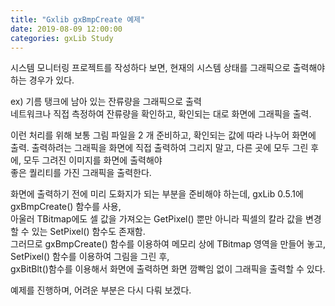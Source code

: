 ```yaml
---
title: "Gxlib gxBmpCreate 예제"
date: 2019-08-09 12:00:00
categories: gxLib Study
---
```


시스템 모니터링 프로젝트를 작성하다 보면, 현재의 시스템 상태를 그래픽으로 출력해야 하는 경우가 있다.   
  
  
ex) 기름 탱크에 남아 있는 잔류량을 그래픽으로 출력  
네트워크나 직접 측정하여 잔류량을 확인하고, 확인되는 대로 화면에 그래픽을 출력.
  
  
이런 처리를 위해 보통 그림 파일을 2 개 준비하고, 확인되는 값에 따라 나누어 화면에 출력.
출력하려는 그래픽을 화면에 직접 출력하여 그리지 말고, 다른 곳에 모두 그린 후에, 모두 그려진 이미지를 화면에 출력해야  
좋은 퀄리티를 가진 그래픽을 출력한다.  
  
  
화면에 출력하기 전에 미리 도화지가 되는 부분을 준비해야 하는데, gxLib 0.5.1에 gxBmpCreate() 함수를 사용,  
아울러 TBitmap에도 셀 값을 가져오는 GetPixel() 뿐만 아니라 픽셀의 칼라 값을 변경할 수 있는 SetPixel() 함수도 존재함.   
그러므로 gxBmpCreate() 함수를 이용하여 메모리 상에 TBitmap 영역을 만들어 놓고, SetPixel() 함수를 이용하여 그림을 그린 후,  
gxBitBlt()함수를 이용해서 화면에 출력하면 화면 깜빡임 없이 그래픽을 출력할 수 있다.    
  
예제를 진행하며, 어려운 부분은 다시 다뤄 보겠다.
  
